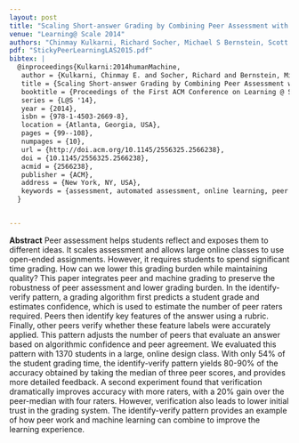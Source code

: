 ```yaml
---
layout: post
title: "Scaling Short-answer Grading by Combining Peer Assessment with Algorithmic Scoring"
venue: "Learning@ Scale 2014"
authors: "Chinmay Kulkarni, Richard Socher, Michael S Bernstein, Scott R Klemmer"
pdf: "StickyPeerLearningLAS2015.pdf"
bibtex: |
  @inproceedings{Kulkarni:2014humanMachine,
   author = {Kulkarni, Chinmay E. and Socher, Richard and Bernstein, Michael S. and Klemmer, Scott R.},
   title = {Scaling Short-answer Grading by Combining Peer Assessment with Algorithmic Scoring},
   booktitle = {Proceedings of the First ACM Conference on Learning @ Scale Conference},
   series = {L@S '14},
   year = {2014},
   isbn = {978-1-4503-2669-8},
   location = {Atlanta, Georgia, USA},
   pages = {99--108},
   numpages = {10},
   url = {http://doi.acm.org/10.1145/2556325.2566238},
   doi = {10.1145/2556325.2566238},
   acmid = {2566238},
   publisher = {ACM},
   address = {New York, NY, USA},
   keywords = {assessment, automated assessment, online learning, peer learning},
  }


---
```


**Abstract**  Peer assessment helps students reflect and exposes them to different ideas. It scales assessment and allows large online classes to use open-ended assignments. However, it requires students to spend significant time grading. How can we lower this grading burden while maintaining quality? This paper integrates peer and machine grading to preserve the robustness of peer assessment and lower grading burden. In the identify-verify pattern, a grading algorithm first predicts a student grade and estimates confidence, which is used to estimate the number of peer raters required. Peers then identify key features of the answer using a rubric. Finally, other peers verify whether these feature labels were accurately applied. This pattern adjusts the number of peers that evaluate an answer based on algorithmic confidence and peer agreement. We evaluated this pattern with 1370 students in a large, online design class. With only 54% of the student grading time, the identify-verify pattern yields 80-90% of the accuracy obtained by taking the median of three peer scores, and provides more detailed feedback. A second experiment found that verification dramatically improves accuracy with more raters, with a 20% gain over the peer-median with four raters. However, verification also leads to lower initial trust in the grading system. The identify-verify pattern provides an example of how peer work and machine learning can combine to improve the learning experience.
